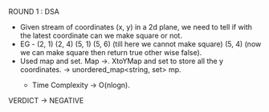 
ROUND 1 : DSA
- Given stream of coordinates (x, y) in a 2d plane, we need to tell if with the latest coordinate can we make square or not.
- EG - (2, 1) (2, 4) (5, 1) (5, 6) (till here we cannot make square)  (5, 4) (now we can make square then return true other wise false).
- Used map and set. Map ->. XtoYMap and set to store all the y coordinates. -> unordered_map<string, set<String>> mp.
	- Time Complexity -> O(nlogn).

VERDICT -> NEGATIVE